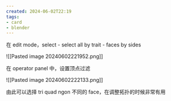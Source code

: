 ```yaml
---
created: 2024-06-02T22:19
tags: 
- card
- blender
---
```


在 edit mode，select - select all by trait - faces by sides

![[Pasted image 20240602221952.png]]

在 operator panel 中，设置顶点过滤

![[Pasted image 20240602222133.png]]

由此可以选择 tri quad ngon 不同的 face，在调整拓扑的时候非常有用


